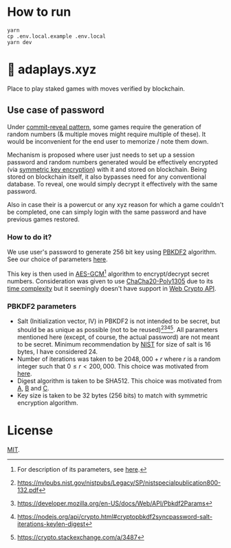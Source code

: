 # How to run

```
yarn
cp .env.local.example .env.local
yarn dev
```

# 🎲 adaplays.xyz

Place to play staked games with moves verified by blockchain.

## Use case of password

Under [commit-reveal pattern](https://en.wikipedia.org/wiki/Commitment_scheme), some games require the generation of random numbers (& multiple moves might require multiple of these). It would be inconvenient for the end user to memorize / note them down.

Mechanism is proposed where user just needs to set up a session password and random numbers generated would be effectively encrypted (via [symmetric key encryption](https://en.wikipedia.org/wiki/Symmetric-key_algorithm)) with it and stored on blockchain. Being stored on blockchain itself, it also bypasses need for any conventional database. To reveal, one would simply decrypt it effectively with the same password.

Also in case their is a powercut or any xyz reason for which a game couldn't be completed, one can simply login with the same password and have previous games restored.

### How to do it?

We use user's password to generate 256 bit key using [PBKDF2](https://nvlpubs.nist.gov/nistpubs/Legacy/SP/nistspecialpublication800-132.pdf) algorithm. See our choice of parameters [here](#pbkdf2-parameters).

This key is then used in [AES-GCM](https://en.wikipedia.org/wiki/Galois/Counter_Mode)[^aes-gcm] algorithm to encrypt/decrypt secret numbers. Consideration was given to use [ChaCha20-Poly1305](https://en.wikipedia.org/wiki/ChaCha20-Poly1305) due to its [time complexity](https://en.wikipedia.org/wiki/ChaCha20-Poly1305) but it seemingly doesn't have support in [Web Crypto API](https://developer.mozilla.org/en-US/docs/Web/API/Web_Crypto_API).

### PBKDF2 parameters

- Salt (Initialization vector, IV) in PBKDF2 is not intended to be secret, but should be as unique as possible (not to be reused)[^nist-pbkdf2][^web-crypto-pbkdf2][^crypto-pbkdf2][^pbkdf2-stack]. All parameters mentioned here (except, of course, the actual password) are not meant to be secret. Minimum recommendation by [NIST](https://nvlpubs.nist.gov/nistpubs/Legacy/SP/nistspecialpublication800-132.pdf) for size of salt is 16 bytes, I have considered 24.
- Number of iterations was taken to be $2048,000 + r$ where $r$ is a random integer such that $0 \le r \lt 200,000$. This choice was motivated from [here](https://crypto.stackexchange.com/a/3498).
- Digest algorithm is taken to be SHA512. This choice was motivated from [A](https://security.stackexchange.com/a/18006), [B](https://security.stackexchange.com/a/27971) and [C](https://support.1password.com/cs/opvault-overview/).
- Key size is taken to be 32 bytes (256 bits) to match with symmetric encryption algorithm.

# License

[MIT](./LICENSE).

[^aes-gcm]: For description of its parameters, see [here](https://developer.mozilla.org/en-US/docs/Web/API/AesGcmParams).
[^nist-pbkdf2]: https://nvlpubs.nist.gov/nistpubs/Legacy/SP/nistspecialpublication800-132.pdf
[^web-crypto-pbkdf2]: https://developer.mozilla.org/en-US/docs/Web/API/Pbkdf2Params
[^crypto-pbkdf2]: https://nodejs.org/api/crypto.html#cryptopbkdf2syncpassword-salt-iterations-keylen-digest
[^pbkdf2-stack]: https://crypto.stackexchange.com/a/3487

